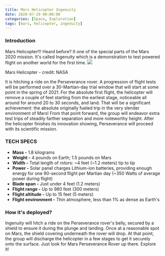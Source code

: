 ```yaml
---
title: Mars Helicopter Ingenuity
date: 2020-07-29 00:00:00 
categories: [Space, Exploration]
tags: [mars, helicopter, ingenuity]
---
```


### Introduction

Mars Helicopter!!! Heard before? It one of the special parts of the Mars 2020 mission. It's called Ingenuity which is a demonstration to test powered flight on another world for the first time.
  ![](https://mars.nasa.gov/layout/helicopter/images/Mars_Helicopter-web.png)
 
Mars Helicopter - credit: NASA

It is hitching a ride on the Perseverance rover. A progression of flight tests will be performed over a 30-Martian-day trial window that will start at some point in the spring of 2021. For the absolute first flight, the helicopter will remove a couple of feet starting from the earliest stage, noticeable all around for around 20 to 30 seconds, and land. That will be a significant achievement: the absolute originally fueled trip in the very slender environment of Mars! From that point forward, the group will endeavor extra test trips of steadily farther separation and more noteworthy height. After the helicopter finishes its innovation showing, Perseverance will proceed with its scientific mission.

### TECH SPECS

-   **Mass -**  1.8 kilograms
-   **Weight -**  4 pounds on Earth; 1.5 pounds on Mars
-   **Width  -**  Total length of rotors: ~4 feet (~1.2 meters) tip to tip
-   **Power -**  Solar panel charges Lithium-ion batteries, providing enough energy for one 90-second flight per Martian day (~350 Watts of average power during flight)
-   **Blade span  -**  Just under 4 feet (1.2 meters)
-   **Flight range  -**  Up to 980 feet (300 meters)
-   **Flight altitude  -**  Up to 15 feet (5 meters)
-   **Flight environment  -** Thin atmosphere, less than 1% as dense as Earth's

### How it's deployed?

Ingenuity will hitch a ride on the Perseverance rover's belly, secured by a shield to ensure it during the plunge and landing. Once at a reasonable spot on Mars, the shield covering underneath the rover will drop. At that point, the group will discharge the helicopter in a few stages to get it securely onto the surface. Just look for Mars Perseverance Rover up there. Explore it!
